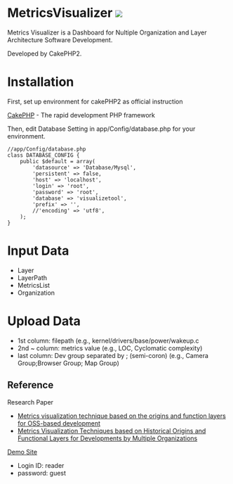 # MetricsVisualizer <a href="http://doge.mit-license.org"><img src="http://img.shields.io/:license-mit-blue.svg"></a>

Metrics Visualizer is a Dashboard for Nultiple Organization and Layer Architecture Software Development.

Developed by CakePHP2.

# Installation

First, set up environment for cakePHP2 as official instruction 

[CakePHP](http://www.cakephp.org) - The rapid development PHP framework

Then, edit Database Setting in app/Config/database.php for your environment.

```
//app/Config/database.php
class DATABASE_CONFIG {
	public $default = array(
		'datasource' => 'Database/Mysql',
		'persistent' => false,
		'host' => 'localhost',
		'login' => 'root',
		'password' => 'root',
		'database' => 'visualizetool',
		'prefix' => '',
		//'encoding' => 'utf8',
	);
}
```

# Input Data

* Layer
* LayerPath
* MetricsList
* Organization

# Upload Data

* 1st column: filepath (e.g., kernel/drivers/base/power/wakeup.c
* 2nd ~ column: metrics value (e.g., LOC, Cyclomatic complexity)
* last column: Dev group separated by ; (semi-coron) (e.g., Camera Group;Browser Group; Map Group)


## Reference

Research Paper
* [Metrics visualization technique based on the origins and function layers for OSS-based development](http://www.washi.cs.waseda.ac.jp/?p=3160)
* [Metrics Visualization Techniques based on Historical Origins and Functional Layers for Developments by Multiple Organizations](http://www.worldscientific.com/doi/pdf/10.1142/S0218194018500067)

[Demo Site](http://www.washi.cs.waseda.ac.jp/metrics-visualize-tool/graphs) 
* Login ID: reader
* password: guest
